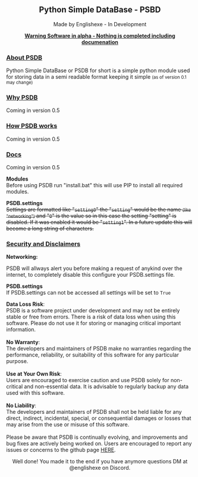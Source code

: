 <h2 align="center">Python Simple DataBase - PSBD</h2>
<p align="center">Made by Englishexe - In Development</p>
<p align="center"><u><b>Warning Software in alpha - Nothing is completed including documenation</b></u></p>
<h3><u>About PSDB</u></h3>
<p>Python Simple DataBase or PSDB for short is a simple python module used for storing data in a semi readable format keeping it simple <small >(as of version 0.1 may change)</small></p>
<h3><u>Why PSDB</u></h3>
<p>Coming in version 0.5</p>
<h3><u>How PSDB works</u></h3>
<p>Coming in version 0.5</p>
<h3><u>Docs</u></h3>
<p>Coming in version 0.5</p>
<p><b>Modules</b><br>Before using PSDB run "install.bat" this will use PIP to install all required modules.<p>
<p><b>PSDB.settings</b><br><s>Settings are formatted like "<code>setting0</code>" the "<code>setting</code>" would be the name <small>(like "networking")</small> and "<code>0</code>" is the value so in this case the setting "setting" is disabled. If it was enabled it would be "<code>setting1</code>". In a future update this will become a long string of characters.</s></p>
<h3><u>Security and Disclaimers</u></h3>
<p><b>Networking:</b></p>
<p>PSDB will allways alert you before making a request of anykind over the internet, to completely disable this configure your PSDB.settings file.</p>
<p><b>PSDB.settings</b><br>If PSDB.settings can not be accessed all settings will be set to <code>True</code></p>
<p><b>Data Loss Risk</b>:<br>PSDB is a software project under development and may not be entirely stable or free from errors. There is a risk of data loss when using this software. Please do not use it for storing or managing critical important information.<br><br><b>No Warranty</b>:<br>The developers and maintainers of PSDB make no warranties regarding the performance, reliability, or suitability of this software for any particular purpose.<br><br><b>Use at Your Own Risk</b>: <br>Users are encouraged to exercise caution and use PSDB solely for non-critical and non-essential data. It is advisable to regularly backup any data used with this software.<br><br><b>No Liability</b>:<br>The developers and maintainers of PSDB shall not be held liable for any direct, indirect, incidental, special, or consequential damages or losses that may arise from the use or misuse of this software.<br><br>Please be aware that PSDB is continually evolving, and improvements and bug fixes are actively being worked on. Users are encouraged to report any issues or concerns to the github page <u><a href="https://github.com/Englishexe/psdb">HERE</a></u>.</p>
<p align="center">Well done! You made it to the end if you have anymore questions DM at @englishexe on Discord.</p>